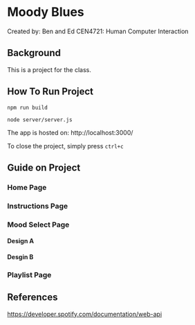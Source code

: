 # Moody Blues

Created by: Ben and Ed
CEN4721: Human Computer Interaction

## Background

This is a project for the class.

## How To Run Project

`npm run build`

`node server/server.js`

The app is hosted on: http://localhost:3000/

To close the project, simply press `ctrl+c`

## Guide on Project

### Home Page

### Instructions Page

### Mood Select Page

#### Design A

#### Desgin B

### Playlist Page

## References

https://developer.spotify.com/documentation/web-api
